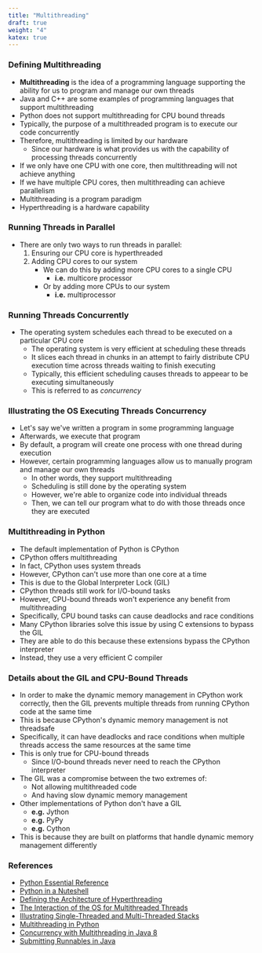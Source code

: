 ```yaml
---
title: "Multithreading"
draft: true
weight: "4"
katex: true
---
```


### Defining Multithreading
- **Multithreading** is the idea of a programming language supporting the ability for us to program and manage our own threads
- Java and C++ are some examples of programming languages that support multithreading
- Python does not support multithreading for CPU bound threads
- Typically, the purpose of a multithreaded program is to execute our code concurrently
- Therefore, multithreading is limited by our hardware
	- Since our hardware is what provides us with the capability of processing threads concurrently
- If we only have one CPU with one core, then multithreading will not achieve anything
- If we have multiple CPU cores, then multithreading can achieve parallelism
- Multithreading is a program paradigm
- Hyperthreading is a hardware capability

### Running Threads in Parallel
- There are only two ways to run threads in parallel:
	1. Ensuring our CPU core is hyperthreaded
	2. Adding CPU cores to our system
		- We can do this by adding more CPU cores to a single CPU
			- **i.e.** multicore processor
		- Or by adding more CPUs to our system
			- **i.e.** multiprocessor

### Running Threads Concurrently
- The operating system schedules each thread to be executed on a particular CPU core
	- The operating system is very efficient at scheduling these threads
	- It slices each thread in chunks in an attempt to fairly distribute CPU execution time across threads waiting to finish executing
	- Typically, this efficient scheduling causes threads to appeear to be executing simultaneously
	- This is referred to as *concurrency*

### Illustrating the OS Executing Threads Concurrency
- Let's say we've written a program in some programming language
- Afterwards, we execute that program
- By default, a program will create one process with one thread during execution
- However, certain programming languages allow us to manually program and manage our own threads
	- In other words, they support multithreading
	- Scheduling is still done by the operating system
	- However, we're able to organize code into individual threads
	- Then, we can tell our program what to do with those threads once they are executed

### Multithreading in Python
- The default implementation of Python is CPython
- CPython offers multithreading
- In fact, CPython uses system threads
- However, CPython can't use more than one core at a time
- This is due to the Global Interpreter Lock (GIL)
- CPython threads still work for I/O-bound tasks
- However, CPU-bound threads won't experience any benefit from multithreading
- Specifically, CPU bound tasks can cause deadlocks and race conditions
- Many CPython libraries solve this issue by using C extensions to bypass the GIL
- They are able to do this because these extensions bypass the CPython interpreter
- Instead, they use a very efficient C compiler

### Details about the GIL and CPU-Bound Threads
- In order to make the dynamic memory management in CPython work correctly, then the GIL prevents multiple threads from running CPython code at the same time
- This is because CPython's dynamic memory management is not threadsafe
- Specifically, it can have deadlocks and race conditions when multiple threads access the same resources at the same time
- This is only true for CPU-bound threads
	- Since I/O-bound threads never need to reach the CPython interpreter
- The GIL was a compromise between the two extremes of:
	- Not allowing multithreaded code
	- And having slow dynamic memory management
- Other implementations of Python don't have a GIL
	- **e.g.** Jython
	- **e.g.** PyPy
	- **e.g.** Cython
- This is because they are built on platforms that handle dynamic memory management differently

### References
- [Python Essential Reference](http://index-of.co.uk/Python/Python%20Essential%20Reference,%20Fourth%20Edition.pdf)
- [Python in a Nuteshell](https://www.arp.com/medias/13916546.pdf)
- [Defining the Architecture of Hyperthreading](https://stackoverflow.com/questions/200469/what-is-the-difference-between-a-process-and-a-thread/19518207#19518207)
- [The Interaction of the OS for Multithreaded Threads](https://www.cs.uic.edu/~jbell/CourseNotes/OperatingSystems/4_Threads.html)
- [Illustrating Single-Threaded and Multi-Threaded Stacks](https://github.com/angrave/SystemProgramming/wiki/Pthreads%2C-Part-1%3A-Introduction#how-does-the-threads-stack-work)
- [Multithreading in Python](https://stackoverflow.com/questions/44793371/is-multithreading-in-python-a-myth)
- [Concurrency with Multithreading in Java 8](https://winterbe.com/posts/2015/04/07/java8-concurrency-tutorial-thread-executor-examples/)
- [Submitting Runnables in Java](http://tutorials.jenkov.com/java-util-concurrent/executorservice.html#submit-runnable)
